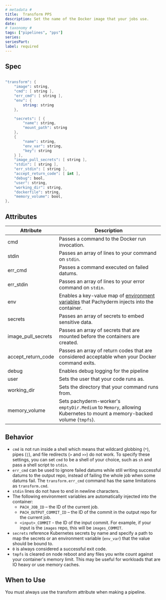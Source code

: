 ```yaml
---
# metadata # 
title:  Transform PPS
description: Set the name of the Docker image that your jobs use.
date: 
# taxonomy #
tags: ["pipelines", "pps"]
series:
seriesPart:
label: required 
---
```


## Spec 

```s

"transform": {
    "image": string,
    "cmd": [ string ],
    "err_cmd": [ string ],
    "env": {
        string: string
    },

    "secrets": [ {
        "name": string,
        "mount_path": string
    },
    {
        "name": string,
        "env_var": string,
        "key": string
    } ],
    "image_pull_secrets": [ string ],
    "stdin": [ string ],
    "err_stdin": [ string ],
    "accept_return_code": [ int ],
    "debug": bool,
    "user": string,
    "working_dir": string,
    "dockerfile": string,
    "memory_volume": bool,
},

```

## Attributes

|Attribute|Description|
|-|-|
|cmd| Passes a command to the Docker run invocation.|
|stdin| Passes an array of lines to your command on `stdin`.|
|err_cmd| Passes a command executed on failed datums.|
|err_stdin| Passes an array of lines to your error command on `stdin`.|
|env| Enables a key-value map of [environment variables](../../deploy-manage/deploy/environment-variables/) that Pachyderm injects into the container. |
|secrets| Passes an array of secrets to embed sensitive data. |
|image_pull_secrets| Passes an array of secrets that are mounted before the containers are created.|
|accept_return_code| Passes an array of return codes that are considered acceptable when your Docker command exits.|
|debug| Enables debug logging for the pipeline|
|user| Sets the user that your code runs as.|
|working_dir| Sets the directory that your command runs from.|
|memory_volume| Sets pachyderm-worker's `emptyDir.Medium` to `Memory`, allowing Kubernetes to mount a memory-backed volume (`tmpfs`).|


## Behavior 

- `cmd` is not run inside a shell which means that wildcard globbing (`*`), pipes (`|`), and file redirects (`>` and `>>`) do not work. To specify these settings, you can set `cmd` to be a shell of your choice, such as `sh` and pass a shell script to `stdin`.
-  `err_cmd` can be used to ignore failed datums while still writing successful datums to the output repo, instead of failing the whole job when some datums fail. The `transform.err_cmd` command has the same limitations as `transform.cmd`.
-  `stdin` lines do not have to end in newline characters.
-  The following environment variables are automatically injected into the container:
   * `PACH_JOB_ID` – the ID of the current job.
   * `PACH_OUTPUT_COMMIT_ID` – the ID of the commit in the output repo for 
   the current job.
   * `<input>_COMMIT` - the ID of the input commit. For example, if your
   input is the `images` repo, this will be `images_COMMIT`.
- `secrets` reference Kubernetes secrets by name and specify a path to map the secrets or
an environment variable (`env_var`) that the value should be bound to.
-  `0` is always considered a successful exit code.
-  `tmpfs` is cleared on node reboot and any files you write count against your container's memory limit. This may be useful for workloads that are IO heavy or use memory caches.


## When to Use 

You must always use the transform attribute when making a pipeline. 